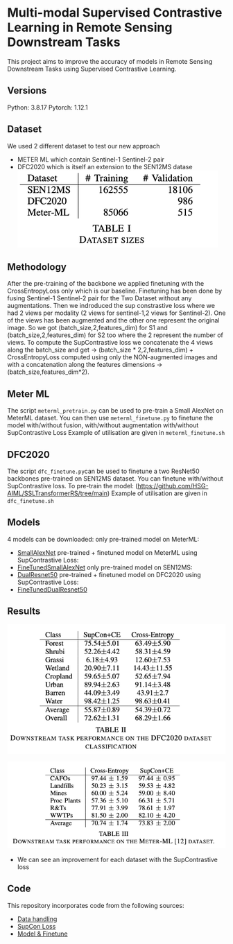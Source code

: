 # Multi-modal Supervised Contrastive Learning in Remote Sensing Downstream Tasks

This project aims to improve the accuracy of models in Remote Sensing Downstream Tasks using Supervised Contrastive Learning.
## Versions
Python: 3.8.17
Pytorch: 1.12.1

## Dataset 
We used 2 different dataset to test our new approach 
* METER ML which contain Sentinel-1 Sentinel-2 pair
* DFC2020 which is itself an extension to the SEN12MS datase
![Dataset](https://github.com/bakiuzun/SupCon_SSL/blob/main/images/dataset.png)


## Methodology 
After the pre-training of the backbone we applied finetuning with the CrossEntropyLoss only which is our baseline.
Finetuning has been done by fusing Sentinel-1 Sentinel-2 pair for the Two Dataset without any augmentations.
Then we indroduced the sup constrastive loss where we had 2 views per modality (2 views for sentinel-1,2 views for Sentinel-2). One of the views has been augmented and the other one represent the original image. So we got (batch_size,2,features_dim) for S1 and (batch_size,2,features_dim) for S2 too where the 2 represent the number of views. To compute the SupContrastive loss we concatenate the 4 views along the batch_size and get -> (batch_size * 2,2,features_dim) + CrossEntropyLoss computed using only the NON-augmented images and with a concatenation along the features dimensions -> (batch_size,features_dim*2).


## Meter ML 
The script `meterml_pretrain.py` can be used to pre-train a Small AlexNet on MeterML dataset. 
You can then use `meterml_finetune.py` to finetune the model with/without fusion, with/without augmentation with/without SupContrastive Loss 
Example of utilisation are given in `meterml_finetune.sh` 
## DFC2020 
The script `dfc_finetune.py`can be used to finetune a two ResNet50 backbones pre-trained on SEN12MS dataset.
You can finetune with/without SupContrastive loss.
To pre-train the model: (https://github.com/HSG-AIML/SSLTransformerRS/tree/main)
Example of utilisation are given in `dfc_finetune.sh` 

## Models 
4 models can be downloaded:
only pre-trained model on MeterML:
* [SmallAlexNet](https://drive.google.com/drive/folders/1kigBZ6bzpDEsgDUotkiiiEEC6vmJZvul?usp=sharing)
pre-trained + finetuned model on MeterML using SupContrastive Loss:
* [FineTunedSmallAlexNet](https://drive.google.com/drive/folders/1kigBZ6bzpDEsgDUotkiiiEEC6vmJZvul?usp=sharing)
only pre-trained model on SEN12MS:
* [DualResnet50](https://drive.google.com/drive/folders/1kigBZ6bzpDEsgDUotkiiiEEC6vmJZvul?usp=sharing)
pre-trained + finetuned model on DFC2020 using SupContrastive Loss:
* [FineTunedDualResnet50](https://drive.google.com/drive/folders/1kigBZ6bzpDEsgDUotkiiiEEC6vmJZvul?usp=sharing)


## Results
![dfc2020](https://github.com/bakiuzun/SupCon_SSL/blob/main/images/dfc_downstream.png)

![meterml](https://github.com/bakiuzun/SupCon_SSL/blob/main/images/meterml_downstream.png)

* We can see an improvement for each dataset with the SupContrastive loss 

## Code
This repository incorporates code from the following sources:
* [Data handling](https://github.com/lukasliebel/dfc2020_baseline)
* [SupCon Loss](https://github.com/HobbitLong/SupContrast)
* [Model & Finetune](https://github.com/HSG-AIML/SSLTransformerRS/tree/main)